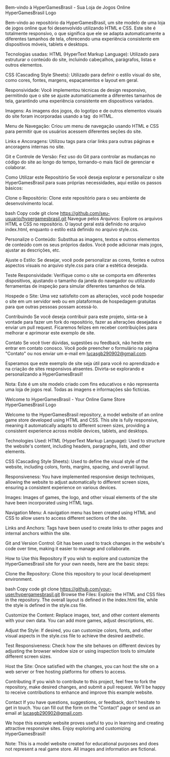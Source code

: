 Bem-vindo à HyperGamesBrasil - Sua Loja de Jogos Online
HyperGamesBrasil Logo

Bem-vindo ao repositório da HyperGamesBrasil, um site modelo de uma loja de jogos online que foi desenvolvido utilizando HTML e CSS. Este site é totalmente responsivo, o que significa que ele se adapta automaticamente a diferentes tamanhos de tela, oferecendo uma experiência consistente em dispositivos móveis, tablets e desktops.

Tecnologias usadas:
HTML (HyperText Markup Language): Utilizado para estruturar o conteúdo do site, incluindo cabeçalhos, parágrafos, listas e outros elementos.

CSS (Cascading Style Sheets): Utilizado para definir o estilo visual do site, como cores, fontes, margens, espaçamentos e layout em geral.

Responsividade: Você implementou técnicas de design responsivo, permitindo que o site se ajuste automaticamente a diferentes tamanhos de tela, garantindo uma experiência consistente em dispositivos variados.

Imagens: As imagens dos jogos, do logotipo e de outros elementos visuais do site foram incorporadas usando a tag <img> do HTML.

Menu de Navegação: Criou um menu de navegação usando HTML e CSS para permitir que os usuários acessem diferentes seções do site.

Links e Ancoragens: Utilizou tags <a> para criar links para outras páginas e ancoragens internas no site.

Git e Controle de Versão: Fez uso do Git para controlar as mudanças no código do site ao longo do tempo, tornando-o mais fácil de gerenciar e colaborar.

Como Utilizar este Repositório
Se você deseja explorar e personalizar o site HyperGamesBrasil para suas próprias necessidades, aqui estão os passos básicos:

Clone o Repositório: Clone este repositório para o seu ambiente de desenvolvimento local.

bash
Copy code
git clone https://github.com/seu-usuario/hypergamesbrasil.git
Navegue pelos Arquivos: Explore os arquivos HTML e CSS no repositório. O layout geral está definido no arquivo index.html, enquanto o estilo está definido no arquivo style.css.

Personalize o Conteúdo: Substitua as imagens, textos e outros elementos de conteúdo com os seus próprios dados. Você pode adicionar mais jogos, ajustar as descrições, etc.

Ajuste o Estilo: Se desejar, você pode personalizar as cores, fontes e outros aspectos visuais no arquivo style.css para criar a estética desejada.

Teste Responsividade: Verifique como o site se comporta em diferentes dispositivos, ajustando o tamanho da janela do navegador ou utilizando ferramentas de inspeção para simular diferentes tamanhos de tela.

Hospede o Site: Uma vez satisfeito com as alterações, você pode hospedar o site em um servidor web ou em plataformas de hospedagem gratuitas para que outras pessoas possam acessá-lo.

Contribuindo
Se você deseja contribuir para este projeto, sinta-se à vontade para fazer um fork do repositório, fazer as alterações desejadas e enviar um pull request. Ficaremos felizes em receber contribuições para melhorar e aprimorar este exemplo de site.

Contato
Se você tiver dúvidas, sugestões ou feedback, não hesite em entrar em contato conosco. Você pode preencher o formulário na página "Contato" ou nos enviar um e-mail em lucasgb290902@gmail.com.

Esperamos que este exemplo de site seja útil para você no aprendizado e na criação de sites responsivos atraentes. Divirta-se explorando e personalizando a HyperGamesBrasil!

Nota: Este é um site modelo criado com fins educativos e não representa uma loja de jogos real. Todas as imagens e informações são fictícias.



Welcome to HyperGamesBrasil - Your Online Game Store HyperGamesBrasil Logo

Welcome to the HyperGamesBrasil repository, a model website of an online game store developed using HTML and CSS. This site is fully responsive, meaning it automatically adapts to different screen sizes, providing a consistent experience across mobile devices, tablets, and desktops.

Technologies Used: HTML (HyperText Markup Language): Used to structure the website's content, including headers, paragraphs, lists, and other elements.

CSS (Cascading Style Sheets): Used to define the visual style of the website, including colors, fonts, margins, spacing, and overall layout.

Responsiveness: You have implemented responsive design techniques, allowing the website to adjust automatically to different screen sizes, ensuring a consistent experience on various devices.

Images: Images of games, the logo, and other visual elements of the site have been incorporated using HTML tags.

Navigation Menu: A navigation menu has been created using HTML and CSS to allow users to access different sections of the site.

Links and Anchors: Tags have been used to create links to other pages and internal anchors within the site.

Git and Version Control: Git has been used to track changes in the website's code over time, making it easier to manage and collaborate.

How to Use this Repository If you wish to explore and customize the HyperGamesBrasil site for your own needs, here are the basic steps:

Clone the Repository: Clone this repository to your local development environment.

bash Copy code git clone https://github.com/your-user/hypergamesbrasil.git Browse the Files: Explore the HTML and CSS files in the repository. The overall layout is defined in the index.html file, while the style is defined in the style.css file.

Customize the Content: Replace images, text, and other content elements with your own data. You can add more games, adjust descriptions, etc.

Adjust the Style: If desired, you can customize colors, fonts, and other visual aspects in the style.css file to achieve the desired aesthetic.

Test Responsiveness: Check how the site behaves on different devices by adjusting the browser window size or using inspection tools to simulate different screen sizes.

Host the Site: Once satisfied with the changes, you can host the site on a web server or free hosting platforms for others to access.

Contributing If you wish to contribute to this project, feel free to fork the repository, make desired changes, and submit a pull request. We'll be happy to receive contributions to enhance and improve this example website.

Contact If you have questions, suggestions, or feedback, don't hesitate to get in touch. You can fill out the form on the "Contact" page or send us an email at lucasgb290902@gmail.com.

We hope this example website proves useful to you in learning and creating attractive responsive sites. Enjoy exploring and customizing HyperGamesBrasil!

Note: This is a model website created for educational purposes and does not represent a real game store. All images and information are fictional.

